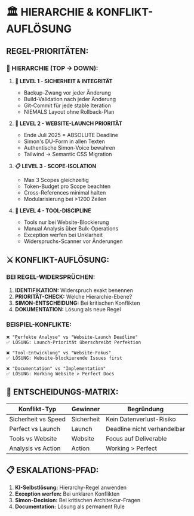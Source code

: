 # 🏛️ HIERARCHIE & KONFLIKT-AUFLÖSUNG

## **REGEL-PRIORITÄTEN:**

### **🎯 HIERARCHIE (TOP → DOWN):**

1. **🚨 LEVEL 1 - SICHERHEIT & INTEGRITÄT**

   - Backup-Zwang vor jeder Änderung
   - Build-Validation nach jeder Änderung
   - Git-Commit für jede stable Iteration
   - NIEMALS Layout ohne Rollback-Plan

2. **🎯 LEVEL 2 - WEBSITE-LAUNCH PRIORITÄT**

   - Ende Juli 2025 = ABSOLUTE Deadline
   - Simon's DU-Form in allen Texten
   - Authentische Simon-Voice bewahren
   - Tailwind → Semantic CSS Migration

3. **📋 LEVEL 3 - SCOPE-ISOLATION**

   - Max 3 Scopes gleichzeitig
   - Token-Budget pro Scope beachten
   - Cross-References minimal halten
   - Modularisierung bei >1200 Zeilen

4. **🔧 LEVEL 4 - TOOL-DISCIPLINE**
   - Tools nur bei Website-Blockierung
   - Manual Analysis über Bulk-Operations
   - Exception werfen bei Unklarheit
   - Widerspruchs-Scanner vor Änderungen

## **⚔️ KONFLIKT-AUFLÖSUNG:**

### **BEI REGEL-WIDERSPRÜCHEN:**

1. **IDENTIFIKATION:** Widerspruch exakt benennen
2. **PRIORITÄT-CHECK:** Welche Hierarchie-Ebene?
3. **SIMON-ENTSCHEIDUNG:** Bei kritischen Konflikten
4. **DOKUMENTATION:** Lösung als neue Regel

### **BEISPIEL-KONFLIKTE:**

```
❌ "Perfekte Analyse" vs "Website-Launch Deadline"
✅ LÖSUNG: Launch-Priorität überschreibt Perfektion

❌ "Tool-Entwicklung" vs "Website-Fokus"
✅ LÖSUNG: Website-blockierende Issues first

❌ "Documentation" vs "Implementation"
✅ LÖSUNG: Working Website > Perfect Docs
```

## **🎯 ENTSCHEIDUNGS-MATRIX:**

| Konflikt-Typ        | Gewinner   | Begründung                  |
| ------------------- | ---------- | --------------------------- |
| Sicherheit vs Speed | Sicherheit | Kein Datenverlust-Risiko    |
| Perfect vs Launch   | Launch     | Deadline nicht verhandelbar |
| Tools vs Website    | Website    | Focus auf Deliverable       |
| Analysis vs Action  | Action     | Working > Perfect           |

## **📋 ESKALATIONS-PFAD:**

1. **KI-Selbstlösung:** Hierarchy-Regel anwenden
2. **Exception werfen:** Bei unklaren Konflikten
3. **Simon-Decision:** Bei kritischen Architektur-Fragen
4. **Documentation:** Lösung als permanent Rule
